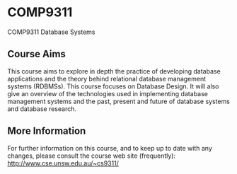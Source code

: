 # COMP9311
COMP9311 Database Systems
## Course Aims
This course aims to explore in depth the practice of developing database applications and the theory behind relational database management systems (RDBMSs). This course focuses on Database Design. It will also give an overview of the technologies used in implementing database management systems and the past, present and future of database systems and database research.

## More Information
For further information on this course, and to keep up to date with any changes, please consult the course web site (frequently):
    http://www.cse.unsw.edu.au/~cs9311/